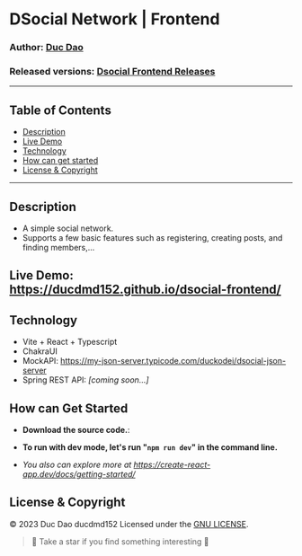 #  DSocial Network | Frontend
### Author: **[Duc Dao](https://beacons.ai/ducdmd152)**
### Released versions: [ Dsocial Frontend Releases](https://github.com/ducdmd152/dsocial-frontend/releases/)

--------------------------------------------------
## Table of Contents
- [Description](#description)
- [Live Demo](#live-demo-httpsducdmd152githubiodsocial-frontend)
- [Technology](#technology)
- [How can get started](#how-can-get-started)
- [License & Copyright](#license--copyright)
--------------------------------------------------
## Description

 - A simple social network.
 - Supports a few basic features such as registering, creating posts, and finding members,...

## Live Demo: https://ducdmd152.github.io/dsocial-frontend/ 

## Technology

- Vite + React + Typescript
- ChakraUI
- MockAPI: https://my-json-server.typicode.com/duckodei/dsocial-json-server
- Spring REST API: *[coming soon...]*

## How can Get Started

- **Download the source code.**:

- **To run with dev mode, let's run "`npm run dev`" in the command line.**
- *You also can explore more at https://create-react-app.dev/docs/getting-started/*

## License & Copyright
&copy; 2023 Duc Dao ducdmd152 Licensed under the [GNU LICENSE](https://github.com/ducdmd152/dsocial-frontend/blob/main/LICENSE).

> 🤟 Take a star if you find something interesting 🤟
